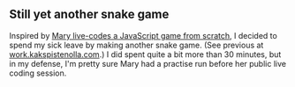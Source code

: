 Still yet another snake game
----------------------------

Inspired by [Mary live-codes a JavaScript game from scratch](http://vimeo.com/105955605), I decided to spend my sick leave by making another snake game. (See previous at [work.kakspistenolla.com](http://worm.kakspistenolla.com).) I did spent quite a bit more than 30 minutes, but in my defense, I'm pretty sure Mary had a practise run before her public live coding session.
